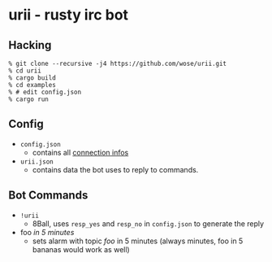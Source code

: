 # urii - rusty irc bot

## Hacking
```shell
% git clone --recursive -j4 https://github.com/wose/urii.git
% cd urii
% cargo build
% cd examples
% # edit config.json
% cargo run
```

## Config
- `config.json`
  - contains all [connection infos](https://github.com/aatxe/irc#configuration)
- `urii.json`
  - contains data the bot uses to reply to commands.

## Bot Commands
- `!urii`
  - 8Ball, uses `resp_yes` and `resp_no` in `config.json` to generate the reply
- foo *in 5 minutes*
  - sets alarm with topic *foo* in 5 minutes (always minutes, foo in 5 bananas would work as well)
